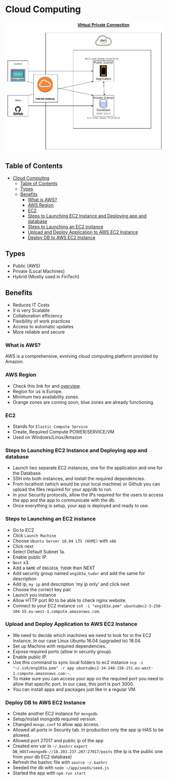 # Cloud Computing

![aws-ec2-diagram](./public/assets/img/aws-diagram.png)

## Table of Contents

- [Cloud Computing](#cloud-computing)
  - [Table of Contents](#table-of-contents)
  - [Types](#types)
  - [Benefits](#benefits)
    - [What is AWS?](#what-is-aws)
    - [AWS Region](#aws-region)
    - [EC2](#ec2)
    - [Steps to Launching EC2 Instance and Deploying app and database](#steps-to-launching-ec2-instance-and-deploying-app-and-database)
    - [Steps to Launching an EC2 instance](#steps-to-launching-an-ec2-instance)
    - [Upload and Deploy Application to AWS EC2 Instance](#upload-and-deploy-application-to-aws-ec2-instance)
    - [Deploy DB to AWS EC2 Instance](#deploy-db-to-aws-ec2-instance)

## Types

- Public (AWS)
- Private (Local Machines)
- Hybrid (Mostly used in FinTech)

## Benefits

- Reduces IT Costs
- It is very Scalable
- Collaboration efficiency
- Flexibility of work practices
- Access to automatic updates
- More reliable and secure

### What is AWS?

AWS is a comprehensive, evolving cloud computing platform provided by Amazon.

### AWS Region

- Check this link for and [overview](https://aws.amazon.com/about-aws/global-infrastructure/?p=ngi&loc=1).
- Region for us is Europe.
- Minimum two availability zones.
- Orange zones are coming soon, blue zones are already functioning.

### EC2

- Stands for `Elastic Compute Service`
- Create, Required Compute POWER/SERVICE/VM
- Used on Windows/Linux/Amazon

### Steps to Launching EC2 Instance and Deploying app and database

- Launch two separate EC2 instances, one for the application and one for the Database.
- SSH into both instances, and install the required dependencies.
- From localhost (which would be your local machine) or Github you can upload the files required for your app/db to run.
- In your Security protocols, allow the IPs required for the users to access the app and the app to communicate with the db.
- Once everything is setup, your app is deployed and ready to use.

### Steps to Launching an EC2 instance

- Go to EC2
- Click `Launch Machine`
- Choose `Ubuntu Server 18.04 LTS (HVMI)` with `x86`
- Click next
- Select Default Subnet 1a.
- Enable public IP.
- `Next` x3.
- Add a `NAME` of `ENG103A_TUDOR` then NEXT
- Add security group named `eng103a_tudor` and add the same for description
- Add ip, `my ip` and description 'my ip only' and click next
- Choose the correct key pair
- Launch you instance
- Allow HTTP port 80 to be able to check nginx website.
- Connect to your EC2 instance `ssh -i "eng103a.pem" ubuntu@ec2-3-250-104-55.eu-west-1.compute.amazonaws.com`.

### Upload and Deploy Application to AWS EC2 Instance

- We need to decide which machines we need to look for in the EC2 Instance. In our case Linux Ubuntu 16.04 (upgraded to) 18.04.
- Set up Machine with required dependencies.
- Expose required ports (allow in security group).
- Enable public IP.
- Use this command to sync local folders to ec2 instance `scp -i "~/.ssh/eng103a.pem" -r app ubuntu@ec2-34-240-156-151.eu-west-1.compute.amazonaws.com:~`.
- To make sure you can access your app on the required port you need to allow that specific port. In our case, this port is port 3000.
- You can install apps and packages just like in a regular VM.

### Deploy DB to AWS EC2 Instance

- Create another EC2 instance for `mongodb`.
- Setup/install mongodb required version.
- Changed `mongo.conf` to allow app access.
- Allowed all ports in Security tab. In production only the app ip HAS to be allowed.
- Allowed port 27017 and public ip of the app
- Created env var in `~/.bashrc` `export DB_HOST=mongodb://18.203.237.207:27017/posts` (the ip is the public one from your db EC2 database)
- Refresh the bashrc file with `source ~/.bashrc`
- Seeded the db with `node ~/app/seeds/seed.js`
- Started the app with `npm run start`
